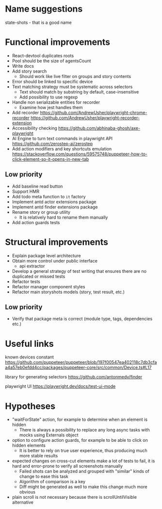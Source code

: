 # Name suggestions

state-shots - that is a good name

# Functional improvements

* React-devtool duplicates roots
* Pool should be the size of agentsCount
* Write docs
* Add story search
    * Should work like live filter on groups and story contents
* Error should be linked to specific device
* Text matching strategy must be systematic across selectors
    * Text should match by substring by default, case-insensitive
    * Add possibility to use regexp
* Handle non serializable entities for recorder
    * Examine how jest handles them
* Add
  recorder https://github.com/AndrewUsher/playwright-chrome-recorder https://github.com/AndrewUsher/playwright-recorder-extension
* Accessibility checking https://github.com/abhinaba-ghosh/axe-playwright
* AI Engine to turn text commands in playwright API https://github.com/zerostep-ai/zerostep
* Add action modifiers and key shortcuts
  emulation https://stackoverflow.com/questions/59575748/puppeteer-how-to-click-element-so-it-opens-in-new-tab

## Low priority

* Add baseline read button
* Support HMR
* Add todo meta function to `it` factory
* Implement antd actor extensions package
* Implement antd finder extensions package
* Rename story or group utility
    * It is relatively hard to rename them manually
* Add action guards tests

# Structural improvements

* Explain package level architecture
* Obtain more control under public interface
    * api extractor
* Develop a general strategy of test writing that ensures there are no duplicated or missed tests
* Refactor tests
* Refactor manager component styles
* Refactor main storyshots models (story, test result, etc.)

## Low priority

* Verify that package meta is correct (module type, tags, dependencies etc.)

# Useful links

known devices
constant https://github.com/puppeteer/puppeteer/blob/197f00547ea402118c7db3cfaa4a57eb0efdd4cc/packages/puppeteer-core/src/common/Device.ts#L17

library for generating selectors https://github.com/antonmedv/finder

playwright UI https://playwright.dev/docs/test-ui-mode

# Hypotheses

* "waitForState" action, for example to determine when an element is hidden
    * There is always a possibility to replace any long async tasks with mocks using Externals object
* option to configure action guards, for example to be able to click on hidden elements
    * It is better to rely on true user experience, thus producing much more stable results
* expected changes on cross-cut elements make a lot of tests to fail, it is hard and error-prone to verify all
  screenshots manually
    * Failed shots can be analyzed and grouped with "similar" kinds of change to ease this task
    * Algorithm of comparison is a key
    * Diff might be generated as well to make this change much more obvious
* plain scroll is not necessary because there is scrollUntilVisible alternative
